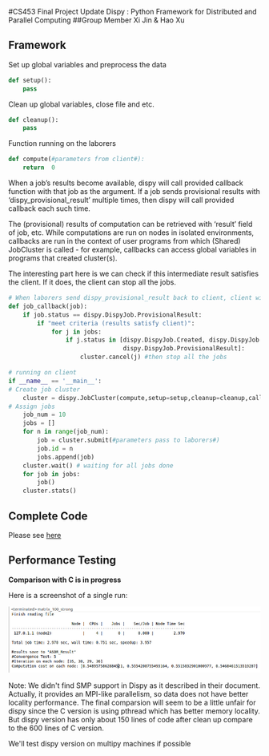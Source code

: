 #CS453 Final Project Update
Dispy : Python Framework for Distributed and Parallel Computing
##Group Member
Xi Jin & Hao Xu
## Framework
Set up global variables and preprocess the data
```Python
def setup():
    pass
```
Clean up global variables, close file and etc.
```Python
def cleanup():
    pass
```
Function running on the laborers
```Python
def compute(#parameters from client#):
    return  0
```
When a job’s results become available, dispy will call provided callback function with that job as the argument. If a job sends provisional results with ‘dispy_provisional_result’ multiple times, then dispy will call provided callback each such time.

The (provisional) results of computation can be retrieved with ‘result’ field of job, etc. While computations are run on nodes in isolated environments, callbacks are run in the context of user programs from which (Shared) JobCluster is called - for example, callbacks can access global variables in programs that created cluster(s).

The interesting part here is we can check if this intermediate result satisfies the client. If it does, the client can stop all the jobs.
```Python
# When laborers send dispy_provisional_result back to client, client will run this function     
def job_callback(job):
    if job.status == dispy.DispyJob.ProvisionalResult:
        if "meet criteria (results satisfy client)":    
            for j in jobs:
                if j.status in [dispy.DispyJob.Created, dispy.DispyJob.Running,
                                dispy.DispyJob.ProvisionalResult]:
                    cluster.cancel(j) #then stop all the jobs
```
```Python
# running on client
if __name__ == '__main__':
# Create job cluster
    cluster = dispy.JobCluster(compute,setup=setup,cleanup=cleanup,callback=job_callback)
# Assign jobs
    job_num = 10
    jobs = []
    for n in range(job_num):
        job = cluster.submit(#parameters pass to laborers#)
        job.id = n
        jobs.append(job)
    cluster.wait() # waiting for all jobs done
    for job in jobs:
        job()
    cluster.stats()
```
## Complete Code
Please see [here](https://github.com/highpowerxh/CSC453BlogPost/blob/master/ASOR.py)

## Performance Testing
**Comparison with C is in progress**

Here is a screenshot of a single run:

![Alt text](Images/ASOR_test.jpg "Testing")

Note: We didn't find SMP support in Dispy as it described in their document. Actually, it provides an MPI-like parallelism, so data does not have better locality performance. The final comparsion will seem to be a little unfair for dispy since the C version is using pthread which has better memory locality. But dispy version has only about 150 lines of code after clean up compare to the 600 lines of C version.

We'll test dispy version on multipy machines if possible
